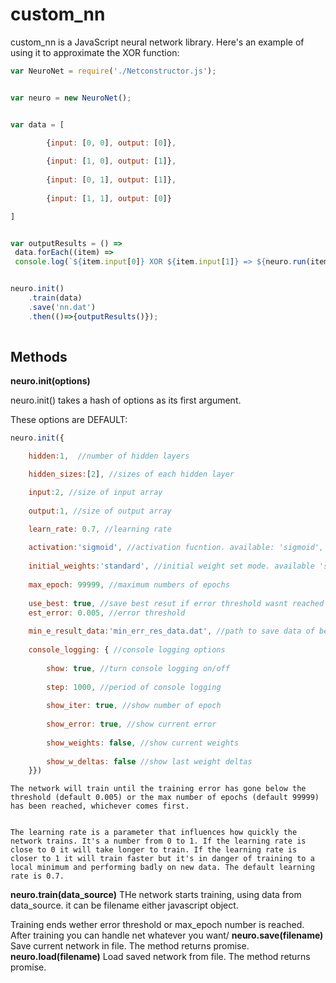 # custom_nn


custom_nn is a JavaScript neural network library. Here's an example of using it to approximate the XOR function:


```javascript
var NeuroNet = require('./Netconstructor.js');


var neuro = new NeuroNet();


var data = [

		{input: [0, 0], output: [0]},
 
   		{input: [1, 0], output: [1]},
  
  		{input: [0, 1], output: [1]},
   
 		{input: [1, 1], output: [0]}

]


var outputResults = () => 
 data.forEach((item) => 
 console.log(`${item.input[0]} XOR ${item.input[1]} => ${neuro.run(item.input)} (expected ${item.output})`));


neuro.init()
	.train(data)
	.save('nn.dat')
	.then(()=>{outputResults()}); 
	
```	
 
## Methods


**neuro.init(options)**


neuro.init() takes a hash of options as its first argument. 

These options are DEFAULT:


```javascript
neuro.init({

	hidden:1,  //number of hidden layers

	hidden_sizes:[2], //sizes of each hidden layer

	input:2, //size of input array
	
	output:1, //size of output array

	learn_rate: 0.7, //learning rate
		
	activation:'sigmoid', //activation fucntion. available: 'sigmoid', 'bipolar_sigmoid'
		
	initial_weights:'standard', //initial weight set mode. available 'standard', 'widrow'
		
	max_epoch: 99999, //maximum numbers of epochs
		
	use_best: true, //save best resut if error threshold wasnt reached	
	est_error: 0.005, //error threshold
		
	min_e_result_data:'min_err_res_data.dat', //path to save data of best error if estimated error wasnt reached	
	
	console_logging: { //console logging options
			
		show: true, //turn console logging on/off
			
		step: 1000, //period of console logging
			
		show_iter: true, //show number of epoch
			
		show_error: true, //show current error
			
		show_weights: false, //show current weights
			
		show_w_deltas: false //show last weight deltas
	}})


```	
	The network will train until the training error has gone below the threshold (default 0.005) or the max number of epochs (default 99999) has been reached, whichever comes first.


	The learning rate is a parameter that influences how quickly the network trains. It's a number from 0 to 1. If the learning rate is close to 0 it will take longer to train. If the learning rate is closer to 1 it will train faster but it's in danger of training to a local minimum and performing badly on new data. The default learning rate is 0.7.


**neuro.train(data_source)**
	THe network starts training, using data from data_source. it can be filename either javascript object. 

Training ends wether error threshold or max_epoch number is reached. After training you can handle net whatever you want/
**neuro.save(filename)**
	Save current network in file. The method returns promise.
**neuro.load(filename)**
	Load saved network from file. The method returns promise.
